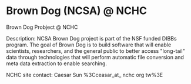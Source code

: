 # Brown Dog (NCSA) @ NCHC
Brown Dog Probject @ NCHC

Description: 
	NCSA Brown Dog project is part of the NSF funded DIBBs program. The goal of Brown Dog is to build software that will enable scientists, researchers, and the general public to better access &quot;long&#45;tail&quot; data through technologies that will perform automatic file conversion and meta data extraction to enable searching.

 NCHC site contact: Caesar Sun %3Cceasar_at_ nchc org tw%3E

